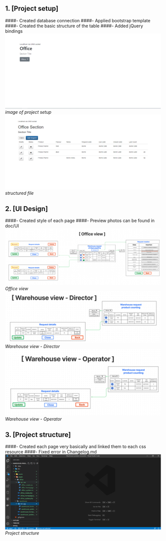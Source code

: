 ## 1. [Project setup]

####- Created database connection
####- Applied bootstrap template
####- Created the basic structure of the table
####- Added jQuery bindings
![Project setup](changelog_images/1_1.png)<br/>
_image of project setup_<br/>
![Structure](changelog_images/1_2.png)<br/>
_structured file_<br/>

## 2. [UI Design]

####- Created style of each page
####- Preview photos can be found in doc/UI
![Office view](UI/3_1.png)<br/>
_Office view_<br/>
![Warehouse view - Director](UI/3_2.png)<br/>
_Warehouse view - Director_<br/>
![Warehouse view - Operator](UI/3_3.png)<br/>
_Warehouse view - Operator_<br/>

## 3. [Project structure]

####- Created each page very basically and linked them to each css resource
####- Fixed error in Changelog.md
![Project structure](changelog_images/3.png)<br/>
_Project structure_<br/>
